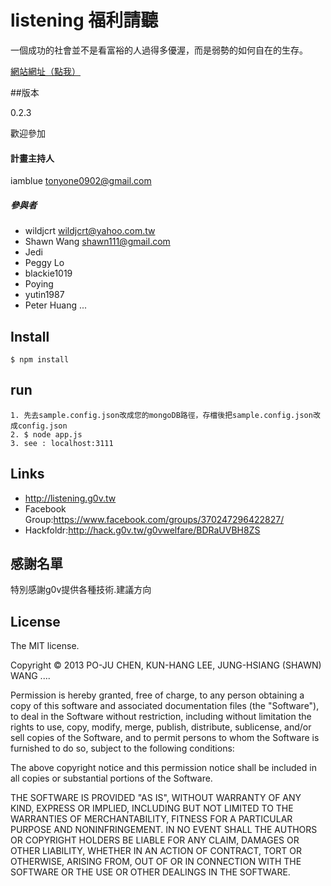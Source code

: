 # listening 福利請聽

一個成功的社會並不是看富裕的人過得多優渥，而是弱勢的如何自在的生存。

[網站網址（點我）](http://listening.g0v.tw)

##版本

0.2.3

歡迎參加

#### 計畫主持人
iamblue <tonyone0902@gmail.com>

##### 參與者

* wildjcrt <wildjcrt@yahoo.com.tw>
* Shawn Wang <shawn111@gmail.com>
* Jedi 
* Peggy Lo
* blackie1019
* Poying
* yutin1987
* Peter Huang
...

## Install

    $ npm install

## run
	
	1. 先去sample.config.json改成您的mongoDB路徑，存檔後把sample.config.json改成config.json
    2. $ node app.js
    3. see : localhost:3111

## Links

* http://listening.g0v.tw
* Facebook Group:https://www.facebook.com/groups/370247296422827/
* Hackfoldr:http://hack.g0v.tw/g0vwelfare/BDRaUVBH8ZS 

## 感謝名單

特別感謝g0v提供各種技術.建議方向

## License

The MIT license.

Copyright &copy; 2013 PO-JU CHEN, KUN-HANG LEE, JUNG-HSIANG (SHAWN) WANG  ....

Permission is hereby granted, free of charge, to any person obtaining a copy of
this software and associated documentation files (the "Software"), to deal in
the Software without restriction, including without limitation the rights to
use, copy, modify, merge, publish, distribute, sublicense, and/or sell copies
of the Software, and to permit persons to whom the Software is furnished to do
so, subject to the following conditions:

The above copyright notice and this permission notice shall be included in all
copies or substantial portions of the Software.

THE SOFTWARE IS PROVIDED "AS IS", WITHOUT WARRANTY OF ANY KIND, EXPRESS OR
IMPLIED, INCLUDING BUT NOT LIMITED TO THE WARRANTIES OF MERCHANTABILITY,
FITNESS FOR A PARTICULAR PURPOSE AND NONINFRINGEMENT. IN NO EVENT SHALL THE
AUTHORS OR COPYRIGHT HOLDERS BE LIABLE FOR ANY CLAIM, DAMAGES OR OTHER
LIABILITY, WHETHER IN AN ACTION OF CONTRACT, TORT OR OTHERWISE, ARISING FROM,
OUT OF OR IN CONNECTION WITH THE SOFTWARE OR THE USE OR OTHER DEALINGS IN THE
SOFTWARE.
